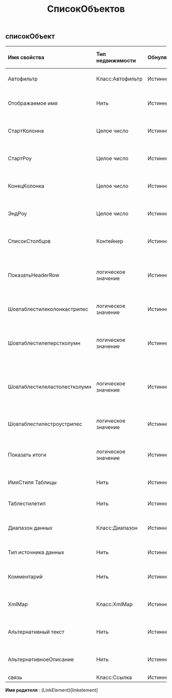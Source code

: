 ﻿---
title: СписокОбъектов
second_title: Aspose.Cells Cloud Documen
type: docs
url: /ru/specification/model/listobject/
description: "Aspose.Cells Спецификация облачной модели: ListObject. Легко обрабатывайте Excel и другие документы электронных таблиц с помощью таких функций, как открытие, создание, редактирование, разделение, слияние, сравнение и преобразование."
weight: 50
---
## **списокОбъект**

 

| Имя свойства| Тип недвижимости| Обнуляемый| Только чтение| Значение по умолчанию| Описание|
|:- |:- |:- |:- |:- |:- |
| Автофильтр| Класс:Автофильтр| Истинный| ЛОЖЬ|| Получает автоматический фильтр.|
| Отображаемое имя| Нить| Истинный| ЛОЖЬ|| Получает и задает отображаемое имя.|
| СтартКолонна| Целое число| Истинный| ЛОЖЬ|| Получает начальный столбец диапазона.|
| СтартРоу| Целое число| Истинный| ЛОЖЬ|| Получает начальную строку диапазона.|
| КонецКолонка| Целое число| Истинный| ЛОЖЬ||Получает конечный столбец диапазона.|
| ЭндРоу| Целое число| Истинный| ЛОЖЬ|| Получает конечную строку диапазона.|
| СписокСтолбцов| Контейнер| Истинный| ЛОЖЬ|| Получает ListColumns объекта ListObject.|
| ПоказатьHeaderRow| логическое значение| Истинный| ЛОЖЬ|| Получает и устанавливает, показывает ли этот ListObject строку заголовка.|
| Шовтаблестилеколонкастрипес| логическое значение| Истинный| ЛОЖЬ|| Указывает, применяется ли форматирование полос столбцов.|
| Шовтаблестилеперстколумн| логическое значение| Истинный| ЛОЖЬ|| Указывает, следует ли применить стиль к первому столбцу таблицы.|
| Шовтаблестилеластолестколумн| логическое значение| Истинный| ЛОЖЬ|| Указывает, следует ли применить стиль к последнему столбцу таблицы.|
| Шовтаблестилестроустрипес| логическое значение| Истинный| ЛОЖЬ|| Указывает, применяется ли форматирование полосы строк.|
| Показать итоги| логическое значение| Истинный| ЛОЖЬ|| Получает и устанавливает, показывает ли этот ListObject общую строку.|
| ИмяСтиля Таблицы| Нить| Истинный| ЛОЖЬ|| Получает и задает имя стиля таблицы.|
| Таблестилетип| Нить| Истинный| ЛОЖЬ|| Получает и встроенный стиль таблицы.|
| Диапазон данных| Класс:Диапазон| Истинный| ЛОЖЬ|| Получает диапазон данных ListObject.|
| Тип источника данных| Нить| Истинный| ЛОЖЬ|| Получает тип источника данных таблицы.|
| Комментарий| Нить| Истинный| ЛОЖЬ|| Получает и устанавливает комментарий таблицы.|
|XmlMap| Класс:XmlMap| Истинный| ЛОЖЬ|| Получает используемый для этого списка.|
| Альтернативный текст| Нить| Истинный| ЛОЖЬ|| Получает и задает альтернативный текст.|
| АльтернативноеОписание| Нить| Истинный| ЛОЖЬ|| Получает и задает альтернативное описание.|
| связь| Класс:Ссылка| Истинный| ЛОЖЬ|||

**Имя родителя** : (LinkElement)[linkelement]